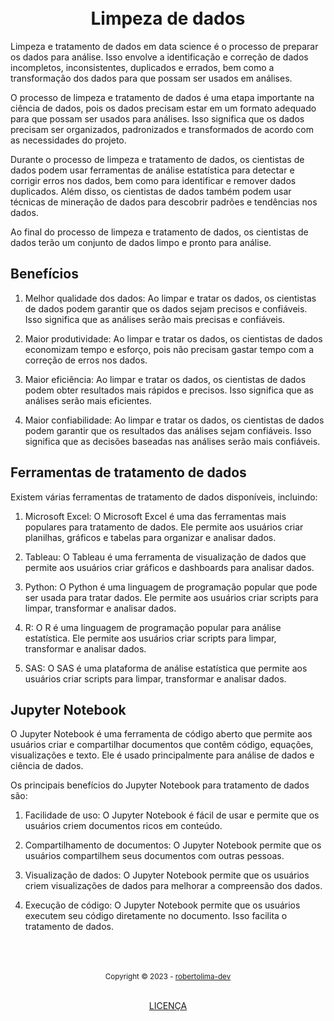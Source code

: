 <h1 align="center">
<br>Limpeza de dados
</h1>

Limpeza e tratamento de dados em data science é o processo de preparar os dados para análise. Isso envolve a identificação e correção de dados incompletos, inconsistentes, duplicados e errados, bem como a transformação dos dados para que possam ser usados em análises.

O processo de limpeza e tratamento de dados é uma etapa importante na ciência de dados, pois os dados precisam estar em um formato adequado para que possam ser usados para análises. Isso significa que os dados precisam ser organizados, padronizados e transformados de acordo com as necessidades do projeto.

Durante o processo de limpeza e tratamento de dados, os cientistas de dados podem usar ferramentas de análise estatística para detectar e corrigir erros nos dados, bem como para identificar e remover dados duplicados. Além disso, os cientistas de dados também podem usar técnicas de mineração de dados para descobrir padrões e tendências nos dados.

Ao final do processo de limpeza e tratamento de dados, os cientistas de dados terão um conjunto de dados limpo e pronto para análise.

## Benefícios

1. Melhor qualidade dos dados: Ao limpar e tratar os dados, os cientistas de dados podem garantir que os dados sejam precisos e confiáveis. Isso significa que as análises serão mais precisas e confiáveis.

2. Maior produtividade: Ao limpar e tratar os dados, os cientistas de dados economizam tempo e esforço, pois não precisam gastar tempo com a correção de erros nos dados.

3. Maior eficiência: Ao limpar e tratar os dados, os cientistas de dados podem obter resultados mais rápidos e precisos. Isso significa que as análises serão mais eficientes.

4. Maior confiabilidade: Ao limpar e tratar os dados, os cientistas de dados podem garantir que os resultados das análises sejam confiáveis. Isso significa que as decisões baseadas nas análises serão mais confiáveis.

## Ferramentas de tratamento de dados

Existem várias ferramentas de tratamento de dados disponíveis, incluindo:

1. Microsoft Excel: O Microsoft Excel é uma das ferramentas mais populares para tratamento de dados. Ele permite aos usuários criar planilhas, gráficos e tabelas para organizar e analisar dados.

2. Tableau: O Tableau é uma ferramenta de visualização de dados que permite aos usuários criar gráficos e dashboards para analisar dados.

3. Python: O Python é uma linguagem de programação popular que pode ser usada para tratar dados. Ele permite aos usuários criar scripts para limpar, transformar e analisar dados.

4. R: O R é uma linguagem de programação popular para análise estatística. Ele permite aos usuários criar scripts para limpar, transformar e analisar dados.

5. SAS: O SAS é uma plataforma de análise estatística que permite aos usuários criar scripts para limpar, transformar e analisar dados.

## Jupyter Notebook

O Jupyter Notebook é uma ferramenta de código aberto que permite aos usuários criar e compartilhar documentos que contêm código, equações, visualizações e texto. Ele é usado principalmente para análise de dados e ciência de dados.

Os principais benefícios do Jupyter Notebook para tratamento de dados são:

1. Facilidade de uso: O Jupyter Notebook é fácil de usar e permite que os usuários criem documentos ricos em conteúdo.

2. Compartilhamento de documentos: O Jupyter Notebook permite que os usuários compartilhem seus documentos com outras pessoas.

3. Visualização de dados: O Jupyter Notebook permite que os usuários criem visualizações de dados para melhorar a compreensão dos dados.

4. Execução de código: O Jupyter Notebook permite que os usuários executem seu código diretamente no documento. Isso facilita o tratamento de dados.

<div align="center">
  <br/>
  <br/>
  <br/>
    <div>
      <sub>Copyright © 2023 - <a href="https://github.com/robertolima-dev">robertolima-dev</sub></a>
    </div>
    <br/>
    <p> 
      <a href="https://github.com/robertolima-dev/DATA_SCIENCE_data_cleaning/blob/main/LICENSE.md">LICENÇA</a>
    </p>
</div>
